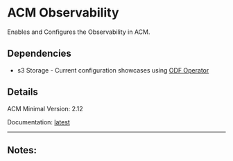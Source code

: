 # ACM Observability
Enables and Configures the Observability in ACM.

## Dependencies
  - s3 Storage - Current configuration showcases using [ODF Operator](../data-foundation/)

## Details
ACM Minimal Version: 2.12

Documentation: [latest](https://docs.redhat.com/en/documentation/red_hat_advanced_cluster_management_for_kubernetes/latest/html-single/observability/index)

---
**Notes:**
  -

